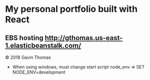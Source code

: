 # My personal portfolio built with React

## EBS hosting http://gthomas.us-east-1.elasticbeanstalk.com/

© 2018 Gavin Thomas

* When using windows, must change start script node_env => SET NODE_ENV=development

